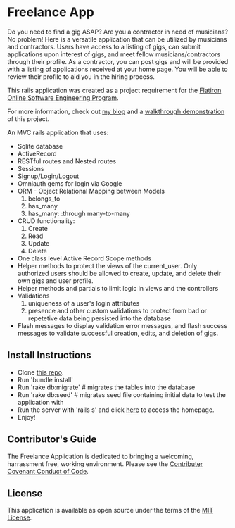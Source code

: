 <h1>Freelance App</h1>

Do you need to find a gig ASAP? Are you a contractor in need of
musicians? No problem! Here is a versatile application that can be utilized by musicians and contractors. Users have access to a listing of gigs, can submit applications upon interest of gigs, and meet fellow musicians/contractors through their profile. As a contractor, you can post gigs and will be provided with a listing of applications received at your home page. You will be able to review their profile to aid you in the hiring process.

This rails application was created as a project requirement for the <a href="https://flatironschool.com/career-courses/coding-bootcamp/online">Flatiron Online Software Engineering Program</a>.

For more information, check out <a href="https://gracenak.medium.com/jingle-bell-rails-associations-and-nested-forms-all-the-way-31ce77e4e4f8">my blog</a> and a <a href="https://www.youtube.com/watch?v=NdAa5LUz7Ns&t=14s">walkthrough demonstration</a> of this project.

An MVC rails application that uses:
<ul>
    <li> Sqlite database
    <li> ActiveRecord
    <li> RESTful routes and Nested routes
    <li> Sessions
    <li> Signup/Login/Logout 
    <li> Omniauth gems for login via Google
    <li> ORM - Object Relational Mapping between Models
        <ol> 
            <li>belongs_to
            <li>has_many
            <li>has_many: :through many-to-many 
        </ol>
    <li> CRUD functionality:
        <ol>
            <li>Create
            <li>Read
            <li>Update
            <li>Delete
        </ol>
    <li> One class level Active Record Scope methods
    <li> Helper methods to protect the views of the current_user. Only authorized users should be allowed to create, update, and delete their own gigs and user profile.
    <li> Helper methods and partials to limit logic in views and the controllers
    <li> Validations
        <ol>
            <li>uniqueness of a user's login attributes
            <li>presence and other custom validations to protect from bad or repetetive data being persisted into the database
        </ol>
    <li> Flash messages to display validation error messages, and flash success messages to validate successful creation, edits, and deletion of gigs. 
</ul>

<h2>Install Instructions</h2>
<ul>
    <li> Clone <a href="https://github.com/gracenak/freelance_app.git">this repo</a>.
    <li> Run 'bundle install'
    <li> Run 'rake db:migrate' # migrates the tables into the database
    <li> Run 'rake db:seed'    # migrates seed file containing initial data to test the application with
    <li> Run the server with 'rails s' and click <a href="http://localhost:3000/">here</a> to access the homepage.
    <li> Enjoy!
</ul>

<h2>Contributor's Guide </h2>
The Freelance Application is dedicated to bringing a welcoming, harrassment free, working environment. Please see the <a href="https://www.contributor-covenant.org/version/2/0/code_of_conduct/">Contributer Covenant Conduct of Code</a>.

<h2>License</h2>
This application is available as open source under the terms of the <a href="https://opensource.org/licenses/MIT">MIT License</a>.
